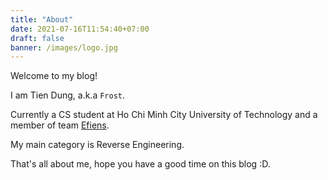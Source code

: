 ```yaml
---
title: "About"
date: 2021-07-16T11:54:40+07:00
draft: false
banner: /images/logo.jpg
---
```


Welcome to my blog!

I am Tien Dung, a.k.a `Frost`.

Currently a CS student at Ho Chi Minh City University of Technology and a member of team [Efiens](https://blog.efiens.com/team/).

My main category is Reverse Engineering.

That's all about me, hope you have a good time on this blog :D.

